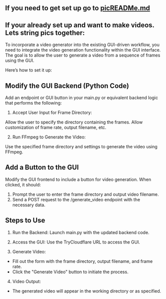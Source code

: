 ## If you need to get set up go to [picREADMe.md](./picREADMe.md)

## If your already set up and want to make videos. Lets string pics together:
To incorporate a video generator into the existing GUI-driven workflow, you need to integrate the video generation functionality within the GUI interface. The goal is to allow the user to generate a video from a sequence of frames using the GUI.

Here’s how to set it up:

## Modify the GUI Backend (Python Code)
Add an endpoint or GUI button in your main.py or equivalent backend logic that performs the following:

1. Accept User Input for Frame Directory:

Allow the user to specify the directory containing the frames.
Allow customization of frame rate, output filename, etc.  

2. Run FFmpeg to Generate the Video:

Use the specified frame directory and settings to generate the video using FFmpeg.

## Add a Button to the GUI
Modify the GUI frontend to include a button for video generation. When clicked, it should:

1. Prompt the user to enter the frame directory and output video filename.
2. Send a POST request to the /generate_video endpoint with the necessary data.

## Steps to Use
1. Run the Backend: Launch main.py with the updated backend code.

2. Access the GUI: Use the TryCloudflare URL to access the GUI.

3. Generate Video:

- Fill out the form with the frame directory, output filename, and frame rate.
- Click the "Generate Video" button to initiate the process.
4. Video Output:

- The generated video will appear in the working directory or as specified.